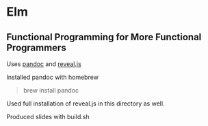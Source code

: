 # Elm
## Functional Programming for More Functional Programmers

Uses [pandoc](http://pandoc.org/) and [reveal.js](https://github.com/hakimel/reveal.js/)

Installed pandoc with homebrew

> brew install pandoc

Used full installation of reveal.js in this directory as well.


Produced slides with build.sh
